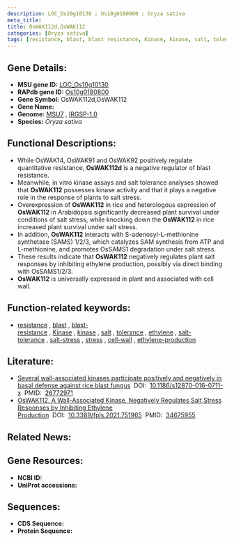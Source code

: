 ```yaml
---
description: LOC_Os10g10130 ; Os10g0180800 ; Oryza sativa
meta_title:
title: OsWAK112d,OsWAK112
categories: [Oryza sativa]
tags: [resistance, blast, blast resistance, Kinase, kinase, salt, tolerance, ethylene, salt tolerance, salt stress, stress, cell wall, ethylene production]
---
```


## Gene Details:
- **MSU gene ID:** [LOC_Os10g10130](http://rice.uga.edu/cgi-bin/ORF_infopage.cgi?orf=LOC_Os10g10130)  
- **RAPdb gene ID:** [Os10g0180800](https://rapdb.dna.affrc.go.jp/locus/?name=Os10g0180800)  
- **Gene Symbol:** OsWAK112d,OsWAK112
- **Gene Name:**
- **Genome:**  [MSU7](http://rice.uga.edu/)&nbsp;,&nbsp;[IRGSP-1.0](https://rapdb.dna.affrc.go.jp/download/irgsp1.html)
- **Species:** *Oryza sativa*

## Functional Descriptions:
   - While OsWAK14, OsWAK91 and OsWAK92 positively regulate quantitative resistance, **OsWAK112d** is a negative regulator of blast resistance.
   - Meanwhile, in vitro kinase assays and salt tolerance analyses showed that **OsWAK112** possesses kinase activity and that it plays a negative role in the response of plants to salt stress.
   - Overexpression of **OsWAK112** in rice and heterologous expression of **OsWAK112** in Arabidopsis significantly decreased plant survival under conditions of salt stress, while knocking down the **OsWAK112** in rice increased plant survival under salt stress.
   - In addition, **OsWAK112** interacts with S-adenosyl-L-methionine synthetase (SAMS) 1/2/3, which catalyzes SAM synthesis from ATP and L-methionine, and promotes OsSAMS1 degradation under salt stress.
   - These results indicate that **OsWAK112** negatively regulates plant salt responses by inhibiting ethylene production, possibly via direct binding with OsSAMS1/2/3.
   - **OsWAK112** is universally expressed in plant and associated with cell wall.

## Function-related keywords:
   - [resistance](/tags/resistance/)&nbsp;,&nbsp;[blast](/tags/blast/)&nbsp;,&nbsp;[blast-resistance](/tags/blast-resistance/)&nbsp;,&nbsp;[Kinase](/tags/Kinase/)&nbsp;,&nbsp;[kinase](/tags/kinase/)&nbsp;,&nbsp;[salt](/tags/salt/)&nbsp;,&nbsp;[tolerance](/tags/tolerance/)&nbsp;,&nbsp;[ethylene](/tags/ethylene/)&nbsp;,&nbsp;[salt-tolerance](/tags/salt-tolerance/)&nbsp;,&nbsp;[salt-stress](/tags/salt-stress/)&nbsp;,&nbsp;[stress](/tags/stress/)&nbsp;,&nbsp;[cell-wall](/tags/cell-wall/)&nbsp;,&nbsp;[ethylene-production](/tags/ethylene-production/)

## Literature:
   - [Several wall-associated kinases participate positively and negatively in basal defense against rice blast fungus](https://www.doi.org/10.1186/s12870-016-0711-x)&nbsp;&nbsp;DOI:&nbsp;&nbsp;[10.1186/s12870-016-0711-x](https://www.doi.org/10.1186/s12870-016-0711-x)&nbsp;&nbsp;PMID:&nbsp;&nbsp;[26772971](https://pubmed.ncbi.nlm.nih.gov/26772971/)
   - [OsWAK112, A Wall-Associated Kinase, Negatively Regulates Salt Stress Responses by Inhibiting Ethylene Production](https://www.doi.org/10.3389/fpls.2021.751965)&nbsp;&nbsp;DOI:&nbsp;&nbsp;[10.3389/fpls.2021.751965](https://www.doi.org/10.3389/fpls.2021.751965)&nbsp;&nbsp;PMID:&nbsp;&nbsp;[34675955](https://pubmed.ncbi.nlm.nih.gov/34675955/)

## Related News:

## Gene Resources:
- **NCBI ID:**  []()
- **UniProt accessions:** [](https://www.uniprot.org/uniprotkb//entry)

## Sequences:
- **CDS Sequence:**
- **Protein Sequence:**
